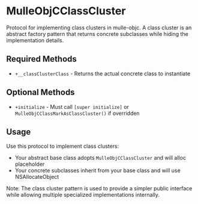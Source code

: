 # MulleObjCClassCluster

Protocol for implementing class clusters in mulle-objc. A class cluster is an abstract factory pattern that returns concrete subclasses while hiding the implementation details.

## Required Methods

- `+__classClusterClass` - Returns the actual concrete class to instantiate

## Optional Methods

- `+initialize` - Must call `[super initialize]` or `MulleObjCClassMarkAsClassCluster()` if overridden

## Usage

Use this protocol to implement class clusters:
- Your abstract base class adopts `MulleObjCClassCluster` and will alloc placeholder
- Your concrete subclasses inherit from your base class and will use NSAllocateObject

Note: The class cluster pattern is used to provide a simpler public interface while allowing multiple specialized implementations internally.
